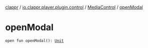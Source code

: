 [clappr](../../index.md) / [io.clappr.player.plugin.control](../index.md) / [MediaControl](index.md) / [openModal](./open-modal.md)

# openModal

`open fun openModal(): `[`Unit`](https://kotlinlang.org/api/latest/jvm/stdlib/kotlin/-unit/index.html)